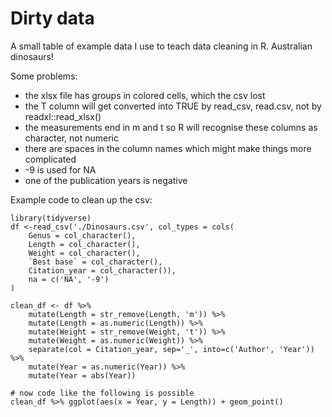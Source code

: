 # Dirty data

A small table of example data I use to teach data cleaning in R. Australian dinosaurs!

Some problems:
- the xlsx file has groups in colored cells, which the csv lost
- the T column will get converted into TRUE by read_csv, read.csv, not by readxl::read_xlsx()
- the measurements end in m and t so R will recognise these columns as character, not numeric
- there are spaces in the column names which might make things more complicated
- -9 is used for NA
- one of the publication years is negative

Example code to clean up the csv:
```
library(tidyverse)
df <-read_csv('./Dinosaurs.csv', col_types = cols(
    Genus = col_character(),
    Length = col_character(),
    Weight = col_character(),
    `Best base` = col_character(),
    Citation_year = col_character()), 
    na = c('NA', '-9')
)

clean_df <- df %>% 
    mutate(Length = str_remove(Length, 'm')) %>% 
    mutate(Length = as.numeric(Length)) %>% 
    mutate(Weight = str_remove(Weight, 't')) %>% 
    mutate(Weight = as.numeric(Weight)) %>% 
    separate(col = Citation_year, sep='_', into=c('Author', 'Year')) %>% 
    mutate(Year = as.numeric(Year)) %>% 
    mutate(Year = abs(Year))

# now code like the following is possible
clean_df %>% ggplot(aes(x = Year, y = Length)) + geom_point()
```
